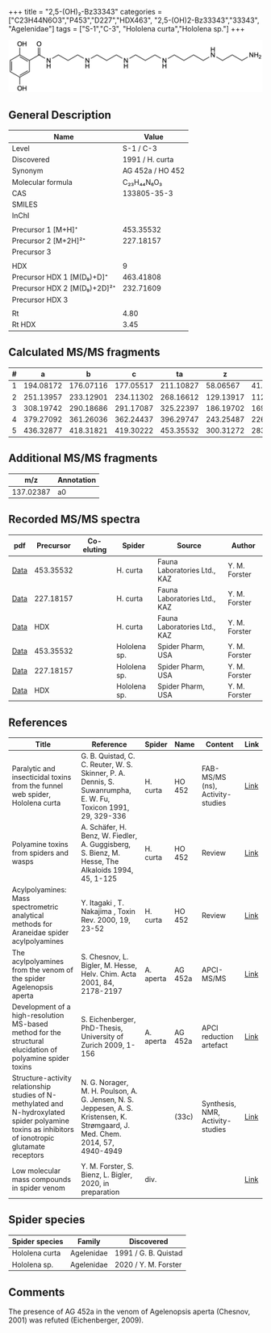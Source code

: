 +++
title = "2,5-(OH)₂-Bz33343"
categories = ["C23H44N6O3","P453","D227","HDX463",
"2,5-(OH)2-Bz33343","33343",
"Agelenidae"]
tags = ["S-1","C-3",
"Hololena curta","Hololena sp."]
+++

![](/img/2-5-OH2-Bz33343.png)

## General Description

| Name                        | Value            |
|-----------------------------|------------------|
| Level                       | S-1 / C-3        |
| Discovered                  | 1991 / H. curta  |
| Synonym                     | AG 452a / HO 452 |
| Molecular formula           | C₂₃H₄₄N₆O₃       |
| CAS                         | 133805-35-3      |
| SMILES |   |
| InChI  |   |
|                             |                  |
| Precursor 1 [M+H]⁺          | 453.35532        |
| Precursor 2 [M+2H]²⁺        | 227.18157        |
| Precursor 3                 |                  |
|                             |                  |
| HDX                         | 9                |
| Precursor HDX 1 [M(D₉)+D]⁺   | 463.41808        |
| Precursor HDX 2 [M(D₉)+2D]²⁺ | 232.71609        |
| Precursor HDX 3             |                  |
|                             |                  |
| Rt                          | 4.80                 |
| Rt HDX                      | 3.45                 |

## Calculated MS/MS fragments

| # | a         | b         | c         | ta        | z         | y         | tz        |
|---|-----------|-----------|-----------|-----------|-----------|-----------|-----------|
| 1 | 194.08172 | 176.07116 | 177.05517 | 211.10827 | 58.06567  | 41.03912  | 75.09222  |
| 2 | 251.13957 | 233.12901 | 234.11302 | 268.16612 | 129.13917 | 112.11262 | 146.16572 |
| 3 | 308.19742 | 290.18686 | 291.17087 | 325.22397 | 186.19702 | 169.17047 | 203.22357 |
| 4 | 379.27092 | 361.26036 | 362.24437 | 396.29747 | 243.25487 | 226.22832 | 260.28142 |
| 5 | 436.32877 | 418.31821 | 419.30222 | 453.35532 | 300.31272 | 283.28617 | 317.33927 |

## Additional MS/MS fragments

| m/z       | Annotation |
|-----------|------------|
| 137.02387 | a0         |

## Recorded MS/MS spectra

| pdf | Precursor | Co-eluting | Spider | Source | Author |
|-----|-----------|------------|--------|--------|--------|
| [Data](/pdf/H-curta/453_2-5-OH2-Bz33343_Hc.pdf) | 453.35532 |           | H. curta | Fauna Laboratories Ltd., KAZ | Y. M. Forster |
| [Data](/pdf/H-curta/453_2-5-OH2-Bz33343_Hc_2.pdf) | 227.18157 |           | H. curta | Fauna Laboratories Ltd., KAZ | Y. M. Forster |
| [Data](/pdf/H-curta/453_2-5-OH2-Bz33343_Hc_HDX.pdf) | HDX |           | H. curta | Fauna Laboratories Ltd., KAZ | Y. M. Forster |
| [Data](/pdf/Hololena-sp/453_2-5-OH2-Bz33343_Ho-sp.pdf) | 453.35532 |           | Hololena sp. | Spider Pharm, USA | Y. M. Forster |
| [Data](/pdf/Hololena-sp/453_2-5-OH2-Bz33343_Ho-sp_2.pdf) | 227.18157 |           | Hololena sp. | Spider Pharm, USA | Y. M. Forster |
| [Data](/pdf/Hololena-sp/453_2-5-OH2-Bz33343_Ho-sp_HDX.pdf) | HDX |           | Hololena sp. | Spider Pharm, USA | Y. M. Forster |

## References

| Title                                                                                                                                              | Reference                                                                                                                      | Spider    | Name    | Content                          | Link                                                                                                                          |
|----------------------------------------------------------------------------------------------------------------------------------------------------|--------------------------------------------------------------------------------------------------------------------------------|-----------|---------|----------------------------------|-------------------------------------------------------------------------------------------------------------------------------|
| Paralytic and insecticidal toxins from the funnel web spider, Hololena curta                                                                       | G. B. Quistad, C. C. Reuter, W. S. Skinner, P. A. Dennis, S. Suwanrumpha, E. W. Fu, Toxicon 1991, 29, 329-336                  | H. curta  | HO 452  | FAB-MS/MS (ns), Activity-studies | [Link](https://www.sciencedirect.com/science/article/pii/004101019190286Z)                                                    |
| Polyamine toxins from spiders and wasps                                                                                                            | A. Schäfer, H. Benz, W. Fiedler, A. Guggisberg, S. Bienz, M. Hesse, The Alkaloids 1994, 45, 1-125                              | H. curta  | HO 452  | Review                           | [Link](https://www.sciencedirect.com/science/article/pii/S009995980860276X)                                                   |
| Acylpolyamines: Mass spectrometric analytical methods for Araneidae spider acylpolyamines                                                          | Y. Itagaki , T. Nakajima , Toxin Rev. 2000, 19, 23-52                                                                          | H. curta  | HO 452  | Review                           | [Link](https://www.tandfonline.com/doi/abs/10.1081/TXR-100100314)                                                             |
| The acylpolyamines from the venom of the spider Agelenopsis aperta                                                                                 | S. Chesnov, L. Bigler, M. Hesse, Helv. Chim. Acta 2001, 84, 2178-2197                                                          | A. aperta | AG 452a | APCI-MS/MS                       | [Link](https://onlinelibrary.wiley.com/doi/abs/10.1002/1522-2675%2820010815%2984%3A8%3C2178%3A%3AAID-HLCA2178%3E3.0.CO%3B2-N) |
| Development of a high-resolution MS-based method for the structural elucidation of polyamine spider toxins                                         | S. Eichenberger, PhD-Thesis, University of Zurich 2009, 1-156                                                                  | A. aperta | AG 452a | APCI reduction artefact          | [Link](https://www.zora.uzh.ch/id/eprint/12787/1/Eichenberger.pdf)                                                            |
| Structure-activity relationship studies of N-methylated and N-hydroxylated spider polyamine toxins as inhibitors of ionotropic glutamate receptors | N. G. Norager, M. H. Poulson, A. G. Jensen, N. S. Jeppesen, A. S. Kristensen, K. Strømgaard, J. Med. Chem. 2014, 57, 4940-4949 |           | (33c)   | Synthesis, NMR, Activity-studies | [Link](https://pubs.acs.org/doi/abs/10.1021/jm5004705)                                                                        |
| Low molecular mass compounds in spider venom      | Y. M. Forster, S. Bienz, L. Bigler, 2020, in preparation          | div.       |   |   | [Link](unknown) |

## Spider species

| Spider species | Family     | Discovered           |
|----------------|------------|----------------------|
| Hololena curta | Agelenidae | 1991 / G. B. Quistad |
| Hololena sp. | Agelenidae | 2020 / Y. M. Forster |

## Comments
The presence of AG 452a in the venom of Agelenopsis aperta (Chesnov, 2001) was refuted (Eichenberger, 2009).